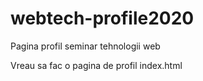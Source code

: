 # webtech-profile2020

Pagina profil seminar tehnologii web

Vreau  sa fac o pagina de profil index.html

